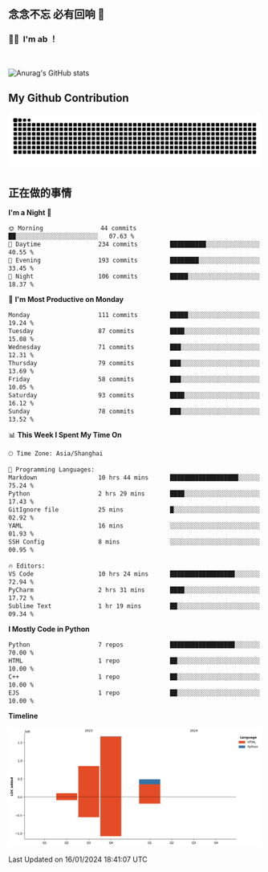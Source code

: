 ## 念念不忘 必有回响  👋
### 👨‍🔧&nbsp;&nbsp;I'm ab ！

<br>

![Anurag's GitHub stats](https://github-readme-stats.vercel.app/api?username=abinzzz&count_private=true&show_icons=true&theme=tokyonight)


## My Github Contribution
![](https://github.com/abinzzz/abinzzz/blob/output/github-contribution-grid-snake.svg)

## 正在做的事情

<!--START_SECTION:waka-->
**I'm a Night 🦉** 

```text
🌞 Morning                44 commits          ██░░░░░░░░░░░░░░░░░░░░░░░   07.63 % 
🌆 Daytime                234 commits         ██████████░░░░░░░░░░░░░░░   40.55 % 
🌃 Evening                193 commits         ████████░░░░░░░░░░░░░░░░░   33.45 % 
🌙 Night                  106 commits         █████░░░░░░░░░░░░░░░░░░░░   18.37 % 
```
📅 **I'm Most Productive on Monday** 

```text
Monday                   111 commits         █████░░░░░░░░░░░░░░░░░░░░   19.24 % 
Tuesday                  87 commits          ████░░░░░░░░░░░░░░░░░░░░░   15.08 % 
Wednesday                71 commits          ███░░░░░░░░░░░░░░░░░░░░░░   12.31 % 
Thursday                 79 commits          ███░░░░░░░░░░░░░░░░░░░░░░   13.69 % 
Friday                   58 commits          ███░░░░░░░░░░░░░░░░░░░░░░   10.05 % 
Saturday                 93 commits          ████░░░░░░░░░░░░░░░░░░░░░   16.12 % 
Sunday                   78 commits          ███░░░░░░░░░░░░░░░░░░░░░░   13.52 % 
```


📊 **This Week I Spent My Time On** 

```text
🕑︎ Time Zone: Asia/Shanghai

💬 Programming Languages: 
Markdown                 10 hrs 44 mins      ███████████████████░░░░░░   75.24 % 
Python                   2 hrs 29 mins       ████░░░░░░░░░░░░░░░░░░░░░   17.43 % 
GitIgnore file           25 mins             █░░░░░░░░░░░░░░░░░░░░░░░░   02.92 % 
YAML                     16 mins             ░░░░░░░░░░░░░░░░░░░░░░░░░   01.93 % 
SSH Config               8 mins              ░░░░░░░░░░░░░░░░░░░░░░░░░   00.95 % 

🔥 Editors: 
VS Code                  10 hrs 24 mins      ██████████████████░░░░░░░   72.94 % 
PyCharm                  2 hrs 31 mins       ████░░░░░░░░░░░░░░░░░░░░░   17.72 % 
Sublime Text             1 hr 19 mins        ██░░░░░░░░░░░░░░░░░░░░░░░   09.34 % 
```

**I Mostly Code in Python** 

```text
Python                   7 repos             ██████████████████░░░░░░░   70.00 % 
HTML                     1 repo              ██░░░░░░░░░░░░░░░░░░░░░░░   10.00 % 
C++                      1 repo              ██░░░░░░░░░░░░░░░░░░░░░░░   10.00 % 
EJS                      1 repo              ██░░░░░░░░░░░░░░░░░░░░░░░   10.00 % 
```



**Timeline**

![Lines of Code chart](https://raw.githubusercontent.com/abinzzz/abinzzz/main/assets/bar_graph.png)


 Last Updated on 16/01/2024 18:41:07 UTC
<!--END_SECTION:waka-->


